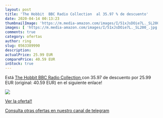 ```yaml
---
layout: post
title: 'The Hobbit  BBC Radio Collection  al 35.97 % de descuento'
date: 2020-04-14 00:13:23
thumbnailImage: 'https://m.media-amazon.com/images/I/51xJsDOie7L._SL200_.jpg'
images: [ 'https://m.media-amazon.com/images/I/51xJsDOie7L._SL200_.jpg' ]
comments: true
category: ofertas
author: ring
slug: 0563389990
description:
actualPrice: 25.99 EUR
comparePrice: 40.59 EUR
inStock: true
---
```


Está [The Hobbit  BBC Radio Collection ](https://www.amazon.es/dp/0563389990/?tag=redken-21) con 35.97 de descuento por 25.99 EUR (original: 40.59 EUR) en el siguiente enlace!

[![](https://m.media-amazon.com/images/I/51xJsDOie7L._SL200_.jpg)](https://www.amazon.es/dp/0563389990/?tag=redken-21)

[Ver la oferta!!](https://www.amazon.es/dp/0563389990/?tag=redken-21)

[Consulta otras ofertas en nuestro canal de telegram](https://t.me/s/ofertas25)
